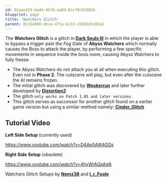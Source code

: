 ```yaml
---
id: 61aae425-ba44-4578-aa8d-8ccf9c919858
blueprint: page
title: 'Watchers Glitch'
parent: 0c31e090-dece-471a-bc33-cbb63e3c0da2
---
```

The **Watchers Glitch** is a glitch in [**Dark Souls III**](/darksouls3) in which the player is able to bypass a trigger past the *Fog Gate* of **Abyss Watchers** which normally causes the Boss to attack the player, by performing a few specific movements in sequence inside the boss room, causing Abyss Watchers to fully freeze.

- The Abyss Watchers do not attack you at all when executing this glitch. Even not in **Phase 2**. The cutscene will play, but even after the cutscene the AI remains frozen.
- The initial glitch was discovered by [**Weskerrun**](//youtube.com/channel/UCMheSnhQp_3c7EFcGUdl7mA) and later further developed by [**Distortion2**](//twitch.tv/distortion2)
- The glitch `only works on Patch 1.05 and later versions.`
- This glitch serves as successor for another glitch found on a earlier game version but using a similar method namely: [**Cinder\_Glitch**](/darksouls3/cinder-glitch)

## Tutorial Video

**Left Side Setup** (currently used)

https://www.youtube.com/watch?v=D4Ap5AW4GGs

**Right Side Setup** (obsolete)

https://www.youtube.com/watch?v=4hxWrAQpAdA

Watchers Glitch Setups by [**Nemz38**](//youtube.com/channel/UCMelEa1ejNbyR2f1zzvyqcw) and [**I\_r\_Foole**](//youtube.com/channel/UC_NM92jnmS5yMdBR9t_w4dA)
